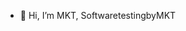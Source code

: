 - 👋 Hi, I’m MKT, SoftwaretestingbyMKT


<!---
Manish171094/Manish171094 is a ✨ special ✨ repository because its `README.md` (this file) appears on your GitHub profile.
You can click the Preview link to take a look at your changes.
--->
